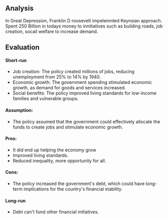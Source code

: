 ## Analysis
In Great Depression, Franklin D roosevelt impelemnted Keynsian approach. Spent 250 Billion in todays money to innitiatives such as building roads, job creation, socail welfare to increase demand.
## Evaluation
#### Short-run
* Job creation: The policy created millions of jobs, reducing unemployment from 25% to 14% by 1940.
* Economic growth: The government spending stimulated economic growth, as demand for goods and services increased.
* Social benefits: The policy improved living standards for low-income families and vulnerable groups.
#### Assumption:
-  The policy assumed that the government could effectively allocate the funds to create jobs and stimulate economic growth.
#### Pros:
- It did end up helping the economy grow
- Improved living standards.
- Reduced inequality, more opportunity for all.
#### Cons:
* The policy increased the government's debt, which could have long-term implications for the country's financial stability.
#### Long-run
- Debt can't fund other financial initiatives.
